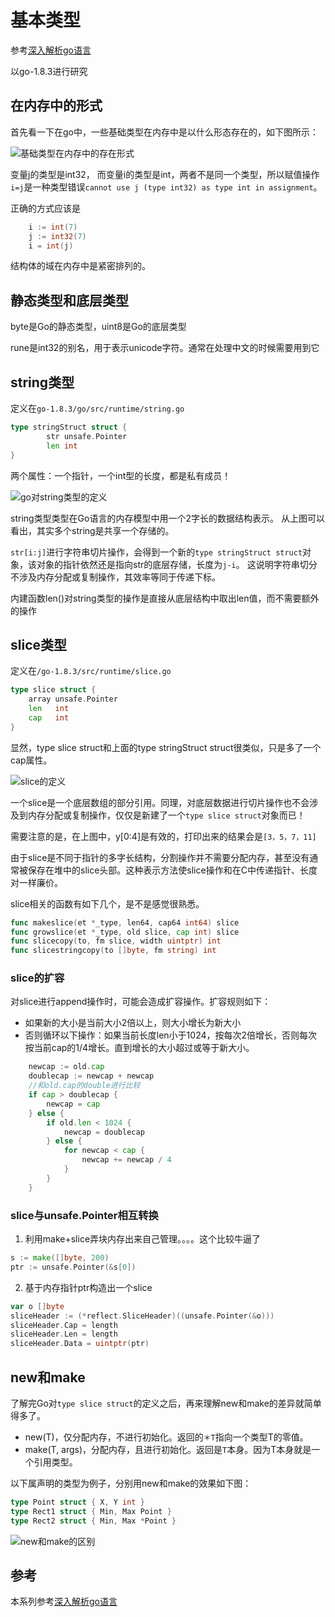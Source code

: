 # 基本类型

参考[深入解析go语言](https://www.w3cschool.cn/go_internals/go_internals-tdys282g.html)

以go-1.8.3进行研究

## 在内存中的形式
首先看一下在go中，一些基础类型在内存中是以什么形态存在的，如下图所示：

![基础类型在内存中的存在形式](https://github.com/Kevin-fqh/learning-k8s-source-code/blob/master/images/基础类型在内存中的存在形式.png)

变量j的类型是int32， 而变量i的类型是int，两者不是同一个类型，所以赋值操作`i=j`是一种类型错误`cannot use j (type int32) as type int in assignment`。 

正确的方式应该是
```go
	i := int(7)
	j := int32(7)
	i = int(j)
```

结构体的域在内存中是紧密排列的。

## 静态类型和底层类型
byte是Go的静态类型，uint8是Go的底层类型

rune是int32的别名，用于表示unicode字符。通常在处理中文的时候需要用到它

## string类型
定义在`go-1.8.3/go/src/runtime/string.go`
```go
type stringStruct struct {
        str unsafe.Pointer
        len int
}
```
两个属性：一个指针，一个int型的长度，都是私有成员！

![go对string类型的定义](https://github.com/Kevin-fqh/learning-k8s-source-code/blob/master/images/go对string类型的定义.png)

string类型类型在Go语言的内存模型中用一个2字长的数据结构表示。 
从上图可以看出，其实多个string是共享一个存储的。

`str[i:j]`进行字符串切片操作，会得到一个新的`type stringStruct struct`对象，该对象的指针依然还是指向str的底层存储，长度为`j-i`。 
这说明字符串切分不涉及内存分配或复制操作，其效率等同于传递下标。

内建函数len()对string类型的操作是直接从底层结构中取出len值，而不需要额外的操作

## slice类型
定义在`/go-1.8.3/src/runtime/slice.go`
```go
type slice struct {
	array unsafe.Pointer
	len   int
	cap   int
}
```
显然，type slice struct和上面的type stringStruct struct很类似，只是多了一个cap属性。

![slice的定义](https://github.com/Kevin-fqh/learning-k8s-source-code/blob/master/images/slice的定义.png)

一个slice是一个底层数组的部分引用。同理，对底层数据进行切片操作也不会涉及到内存分配或复制操作，仅仅是新建了一个`type slice struct`对象而已！

需要注意的是，在上图中，y[0:4]是有效的，打印出来的结果会是`[3，5，7，11]`

由于slice是不同于指针的多字长结构，分割操作并不需要分配内存，甚至没有通常被保存在堆中的slice头部。这种表示方法使slice操作和在C中传递指针、长度对一样廉价。

slice相关的函数有如下几个，是不是感觉很熟悉。
```go
func makeslice(et *_type, len64, cap64 int64) slice
func growslice(et *_type, old slice, cap int) slice 
func slicecopy(to, fm slice, width uintptr) int
func slicestringcopy(to []byte, fm string) int 
```

### slice的扩容
对slice进行append操作时，可能会造成扩容操作。扩容规则如下：
  - 如果新的大小是当前大小2倍以上，则大小增长为新大小
  - 否则循环以下操作：如果当前长度len小于1024，按每次2倍增长，否则每次按当前cap的1/4增长。直到增长的大小超过或等于新大小。

```go
	newcap := old.cap
	doublecap := newcap + newcap
	//和old.cap的double进行比较
	if cap > doublecap {
		newcap = cap
	} else {
		if old.len < 1024 {
			newcap = doublecap
		} else {
			for newcap < cap {
				newcap += newcap / 4
			}
		}
	}
```

### slice与unsafe.Pointer相互转换
1. 利用make+slice弄块内存出来自己管理。。。。这个比较牛逼了
```go
s := make([]byte, 200)
ptr := unsafe.Pointer(&s[0])
```

2. 基于内存指针ptr构造出一个slice
```go
var o []byte
sliceHeader := (*reflect.SliceHeader)((unsafe.Pointer(&o)))
sliceHeader.Cap = length
sliceHeader.Len = length
sliceHeader.Data = uintptr(ptr)
```

## new和make
了解完Go对`type slice struct`的定义之后，再来理解new和make的差异就简单得多了。

- new(T)，仅分配内存，不进行初始化。返回的`＊T`指向一个类型T的零值。
- make(T, args)，分配内存，且进行初始化。返回是`T`本身。因为T本身就是一个引用类型。

以下属声明的类型为例子，分别用new和make的效果如下图：
```go
type Point struct { X, Y int }
type Rect1 struct { Min, Max Point }
type Rect2 struct { Min, Max *Point }
```

![new和make的区别](https://github.com/Kevin-fqh/learning-k8s-source-code/blob/master/images/new和make的区别.png)

## 参考
本系列参考[深入解析go语言](https://www.w3cschool.cn/go_internals/go_internals-tdys282g.html)
